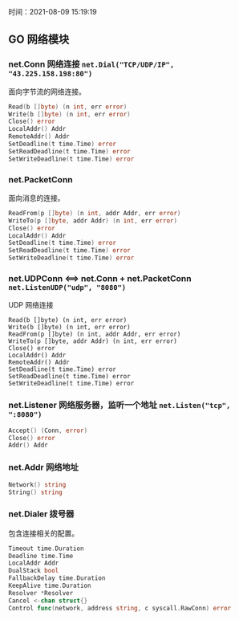 时间：2021-08-09 15:19:19

## GO 网络模块

### net.Conn 网络连接 `net.Dial("TCP/UDP/IP", "43.225.158.198:80")`

面向字节流的网络连接。

```go
Read(b []byte) (n int, err error)
Write(b []byte) (n int, err error)
Close() error
LocalAddr() Addr
RemoteAddr() Addr
SetDeadline(t time.Time) error
SetReadDeadline(t time.Time) error
SetWriteDeadline(t time.Time) error
```

### net.PacketConn 

面向消息的连接。

```go
ReadFrom(p []byte) (n int, addr Addr, err error)
WriteTo(p []byte, addr Addr) (n int, err error)
Close() error
LocalAddr() Addr
SetDeadline(t time.Time) error
SetReadDeadline(t time.Time) error
SetWriteDeadline(t time.Time) error
```

### net.UDPConn <==> net.Conn + net.PacketConn `net.ListenUDP("udp", "8080")`

UDP 网络连接

```
Read(b []byte) (n int, err error)
Write(b []byte) (n int, err error)
ReadFrom(p []byte) (n int, addr Addr, err error)
WriteTo(p []byte, addr Addr) (n int, err error)
Close() error
LocalAddr() Addr
RemoteAddr() Addr
SetDeadline(t time.Time) error
SetReadDeadline(t time.Time) error
SetWriteDeadline(t time.Time) error
```

### net.Listener 网络服务器，监听一个地址 `net.Listen("tcp", ":8080")`

```go
Accept() (Conn, error)
Close() error
Addr() Addr
```

### net.Addr 网络地址

```go
Network() string
String() string
```


### net.Dialer  拨号器

包含连接相关的配置。

```go
Timeout time.Duration
Deadline time.Time
LocalAddr Addr
DualStack bool
FallbackDelay time.Duration
KeepAlive time.Duration
Resolver *Resolver
Cancel <-chan struct{}
Control func(network, address string, c syscall.RawConn) error
```
